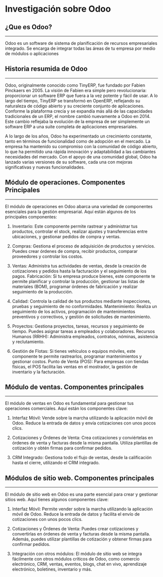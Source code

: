 # Investigación sobre Odoo

## ¿Que es Odoo?
---
Odoo es un software de sistema de planificación de recursos empresariales integrado. Se encarga de integrar todas las áreas de tu empresa por medio de módulos o aplicaciones

## Historia resumida de Odoo
---
Odoo, originalmente conocido como TinyERP, fue fundado por Fabien Pinckaers en 2005. La visión de Fabien era simple pero revolucionaria: proporcionar un software ERP que fuera a la vez potente y fácil de usar. A lo largo del tiempo, TinyERP se transformó en OpenERP, reflejando su naturaleza de código abierto y su creciente conjunto de aplicaciones. Conforme la plataforma crecía y se expandía más allá de las capacidades tradicionales de un ERP, el nombre cambió nuevamente a Odoo en 2014. Este cambio reflejaba la evolución de la empresa de ser simplemente un software ERP a una suite completa de aplicaciones empresariales.

A lo largo de los años, Odoo ha experimentado un crecimiento constante, tanto en términos de funcionalidad como de adopción en el mercado. La empresa ha mantenido su compromiso con la comunidad de código abierto, lo que ha permitido una rápida innovación y adaptabilidad a las cambiantes necesidades del mercado. Con el apoyo de una comunidad global, Odoo ha lanzado varias versiones de su software, cada una con mejoras significativas y nuevas funcionalidades.

## Módulo de operaciones. Componentes Principales
---
El módulo de operaciones en Odoo abarca una variedad de componentes esenciales para la gestión empresarial. Aquí están algunos de los principales componentes:

1) Inventario: Este componente permite rastrear y administrar tus productos, controlar el stock, realizar ajustes y transferencias entre ubicaciones, y gestionar pedidos de compra y ventas.

2) Compras: Gestiona el proceso de adquisición de productos y servicios. Puedes crear órdenes de compra, recibir productos, comparar proveedores y controlar los costos.

3) Ventas: Administra tus actividades de ventas, desde la creación de cotizaciones y pedidos hasta la facturación y el seguimiento de los pagos.
Fabricación: Si tu empresa produce bienes, este componente te permite planificar y controlar la producción, gestionar las listas de materiales (BOM), programar órdenes de fabricación y realizar seguimiento de la producción.

4) Calidad: Controla la calidad de tus productos mediante inspecciones, pruebas y seguimiento de no conformidades.
Mantenimiento: Realiza un seguimiento de los activos, programación de mantenimientos preventivos y correctivos, y gestión de solicitudes de mantenimiento.

5) Proyectos: Gestiona proyectos, tareas, recursos y seguimiento de tiempo. Puedes asignar tareas a empleados y colaboradores.
Recursos Humanos (RRHH): Administra empleados, contratos, nóminas, asistencia y reclutamiento.

6) Gestión de Flotas: Si tienes vehículos o equipos móviles, este componente te permite rastrearlos, programar mantenimientos y gestionar costos.
Punto de Venta (POS): Para empresas con tiendas físicas, el POS facilita las ventas en el mostrador, la gestión de inventario y la facturación.

## Módulo de ventas. Componentes principales
---
El módulo de ventas en Odoo es fundamental para gestionar tus operaciones comerciales. Aquí están los componentes clave:

1) Interfaz Móvil: Vende sobre la marcha utilizando la aplicación móvil de Odoo. Reduce la entrada de datos y envía cotizaciones con unos pocos clics.

2) Cotizaciones y Órdenes de Venta: Crea cotizaciones y conviértelas en órdenes de venta y facturas desde la misma pantalla. Utiliza plantillas de cotización y obtén firmas para confirmar pedidos.

3) CRM Integrado: Gestiona todo el flujo de ventas, desde la calificación hasta el cierre, utilizando el CRM integrado.

## Módulos de sitio web. Componentes principales
---
El módulo de sitio web en Odoo es una parte esencial para crear y gestionar sitios web. Aquí tienes algunos componentes clave:

1) Interfaz Móvil: Permite vender sobre la marcha utilizando la aplicación móvil de Odoo. Reduce la entrada de datos y facilita el envío de cotizaciones con unos pocos clics.
2) Cotizaciones y Órdenes de Venta: Puedes crear cotizaciones y convertirlas en órdenes de venta y facturas desde la misma pantalla. Además, puedes utilizar plantillas de cotización y obtener firmas para confirmar pedidos.

3) Integración con otros módulos: El módulo de sitio web se integra fácilmente con otros módulos críticos de Odoo, como comercio electrónico, CRM, ventas, eventos, blogs, chat en vivo, aprendizaje electrónico, boletines, inventario y más.
